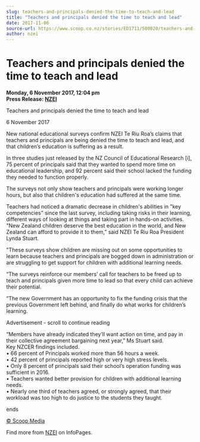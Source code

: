 ```yaml
---
slug: teachers-and-principals-denied-the-time-to-teach-and-lead
title: "Teachers and principals denied the time to teach and lead"
date: 2017-11-06
source-url: https://www.scoop.co.nz/stories/ED1711/S00020/teachers-and-principals-denied-the-time-to-teach-and-lead.htm
author: nzei
---
```

Teachers and principals denied the time to teach and lead
=========================================================

**Monday, 6 November 2017, 12:04 pm**  
**Press Release: [NZEI](https://info.scoop.co.nz/NZEI)**

Teachers and principals denied the time to teach and lead

6 November 2017

New national educational surveys confirm NZEI Te Riu Roa’s claims that teachers and principals are being denied the time to teach and lead, and that children’s education is suffering as a result.

In three studies just released by the NZ Council of Educational Research \[i\], 75 percent of principals said that they wanted to spend more time on educational leadership, and 92 percent said their school lacked the funding they needed to function properly.

The surveys not only show teachers and principals were working longer hours, but also that children's education had suffered at the same time.

Teachers had noticed a dramatic decrease in children's abilities in "key competencies" since the last survey, including taking risks in their learning, different ways of looking at things and taking part in hands-on activities.  
"New Zealand children deserve the best education in the world, and New Zealand can afford to provide it to them,” said NZEI Te Riu Roa President Lynda Stuart.

"These surveys show children are missing out on some opportunities to learn because teachers and principals are bogged down in administration or are struggling to get support for children with additional learning needs.

“The surveys reinforce our members’ call for teachers to be freed up to teach and principals given more time to lead so that every child can achieve their potential.

“The new Government has an opportunity to fix the funding crisis that the previous Government left behind, and finally do what works for children’s learning.

Advertisement - scroll to continue reading





“Members have already indicated they’ll want action on time, and pay in their collective agreement bargaining next year,” Ms Stuart said.  
Key NZCER findings included.  
• 66 percent of Principals worked more than 56 hours a week.  
• 42 percent of principals reported high or very high stress levels.  
• Only 8 percent of principals said their school’s operation funding was sufficient in 2016.  
• Teachers wanted better provision for children with additional learning needs.  
• Nearly one third of teachers agreed, or strongly agreed, that their workload was too high to do justice to the students they taught.

  
ends

[© Scoop Media](http://www.scoop.co.nz/about/terms.html)

Find more from [NZEI](https://info.scoop.co.nz/NZEI) on InfoPages.